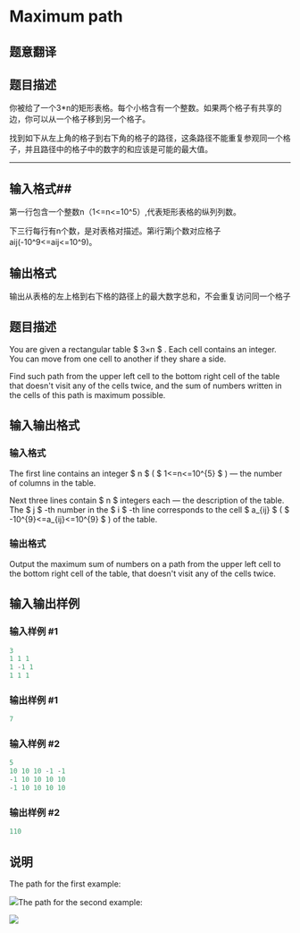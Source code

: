 # Maximum path

## 题意翻译

## **题目描述**

你被给了一个3*n的矩形表格。每个小格含有一个整数。如果两个格子有共享的边，你可以从一个格子移到另一个格子。

找到如下从左上角的格子到右下角的格子的路径，这条路径不能重复参观同一个格子，并且路径中的格子中的数字的和应该是可能的最大值。

------------

## **输入格式**##

第一行包含一个整数n（1<=n<=10^5）,代表矩形表格的纵列列数。

下三行每行有n个数，是对表格对描述。第i行第j个数对应格子aij(-10^9<=aij<=10^9)。

## 输出格式

输出从表格的左上格到右下格的路径上的最大数字总和，不会重复访问同一个格子

## 题目描述

You are given a rectangular table $ 3×n $ . Each cell contains an integer. You can move from one cell to another if they share a side.

Find such path from the upper left cell to the bottom right cell of the table that doesn't visit any of the cells twice, and the sum of numbers written in the cells of this path is maximum possible.

## 输入输出格式

### 输入格式

The first line contains an integer $ n $ ( $ 1<=n<=10^{5} $ ) — the number of columns in the table.

Next three lines contain $ n $ integers each — the description of the table. The $ j $ -th number in the $ i $ -th line corresponds to the cell $ a_{ij} $ ( $ -10^{9}<=a_{ij}<=10^{9} $ ) of the table.

### 输出格式

Output the maximum sum of numbers on a path from the upper left cell to the bottom right cell of the table, that doesn't visit any of the cells twice.

## 输入输出样例

### 输入样例 #1

```cpp
3
1 1 1
1 -1 1
1 1 1

```
### 输出样例 #1

```cpp
7

```
### 输入样例 #2

```cpp
5
10 10 10 -1 -1
-1 10 10 10 10
-1 10 10 10 10

```
### 输出样例 #2

```cpp
110

```
## 说明

The path for the first example:

![](https://cdn.luogu.com.cn/upload/vjudge_pic/CF762D/d4bf8868df92d7c24fa764038356cd07e2a09006.png)The path for the second example:

![](https://cdn.luogu.com.cn/upload/vjudge_pic/CF762D/0b9906fb129c151689b202b0d1e93e29e845ce4c.png)

